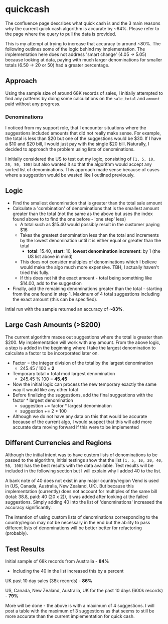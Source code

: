 # quickcash
The confluence page describes what quick cash is and the 3 main reasons why the current quick cash algorithm is accurate by ~64%.
Please refer to the page where the query to pull the data is provided.

This is my attempt at trying to increase that accuracy to around ~80%. The following outlines some of the logic behind my implementation. The implementation here does not address 'smart change' (4.05 -> 5.05) because looking at data, paying with much larger denominations for smaller totals (6.50 -> 20 or 50) had a greater percentage.

## Approach
Using the sample size of around 68K records of sales, I initially attempted to find any patterns by doing some calculations on the `sale_total` and `amount` paid without any progress.

### Denominations
I noticed from my support role, that I encounter situations where the suggestions included amounts that did not really make sense. For example, the total is less than $20 but one of the suggestions would be $30.  If I have a $10 and $20 bill, I would just pay with the single $20 bill. Naturally, I decided to approach the problem using lists of denominations.

I initially considered the US to test out my logic, consisting of `[1, 5, 10, 20, 50, 100]` but also wanted it so that the algorithm would accept any sorted list of denominations. This approach made sense because of cases where a suggestion would be wasted like I outlined previously.

## Logic
- Find the smallest denomination that is greater than the total sale amount
- Calculate a 'combination' of denominations that is the smallest amount greater than the total (not the same as the above but uses the index found above to to find the one before - 'one step' less)
  - A total such as $15.40 would possibly result in the customer paying $16
  - Takes the greatest denomination less than the total and increments by the lowest denomination until it is either equal or greater than the total
    - **total**: 15.40, **start**: 10, **lowest denomination increment**: by 1 (the US list above in mind)
  - This does not consider multiples of denominations which I believe would make the algo much more expensive.  TBH, I actually haven't tried this fully.
  - If this does not hit the exact amount - total being something like $14.00, add to the suggestion
- Finally, add the remaining denominations greater than the total - starting from the one found in step 1. Maximum of 4 total suggestions including the exact amount (this can be specified).

Intial run with the sample returned an accuracy of **~83%**.

## Large Cash Amounts (>$200)
The current algorithm maxes out suggestions where the total is greater than $200. My implementation will work with any amount.  From the above logic, a step is added in the beginning where I take the largest denomination to calculate a factor to be incorporated later on.
- Factor = the integer division of the total by the largest denomination
  - 245.45 / 100 = **2**
- Temporary total = total mod largest denomination
  - 245.45 % 100 = **45.45**
- Now the initial logic can process the new temporary exactly the same way it would like any other total
- Before finalizing the suggestions, add the final suggestions with the factor * largest denomination
  - suggestion += factor * largest denomination
  - suggestion += 2 * 100
- Although we do not have any data on this that would be accurate because of the current algo, I would suspect that this will add more accurate data moving forward if this were to be implemented

## Different Currencies and Regions
Although the initial intent was to have custom lists of denominations to be passed to the algorithm, initial testings show that the list `[1, 5, 10, 20, 40, 50, 100]` has the best results with the data available. Test results will be included in the following section but I will explain why I added 40 to the list.

A bank note of 40 does not exist in any major country/region Vend is used in (US, Canada, Australia, New Zealand, UK). But because this implementation (currently) does not account for multiples of the same bill (total: 38.8, paid: 40 (20 x 2)), it was added after looking at the failed suggestions. Simply adding 40 into the list of 'denominations' increased the accuracy significantly.

The intention of using custom lists of denominations corresponding to the country/region may not be necessary in the end but the ability to pass different lists of denominations will be better better for refactoring (probably).

## Test Results
Initial sample of 68k records from Australia - **84%**
- Including the 40 in the list increased this by a percent

UK past 10 day sales (38k records) - **86%**

US, Canada, New Zealand, Australia, UK for the past 10 days (600k records) - **79%**

More will be done - the above is with a maximum of 4 suggestions.  I will post a table with the maximum of 3 suggestions as that seems to still be more accurate than the current implementation for quick cash.
